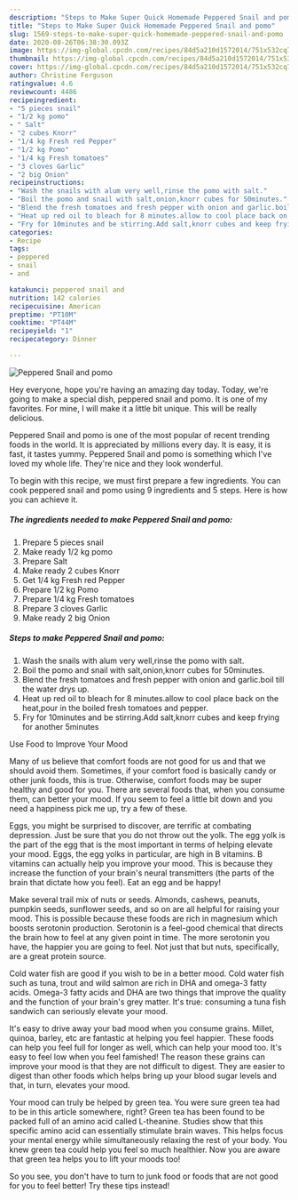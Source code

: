 ```yaml
---
description: "Steps to Make Super Quick Homemade Peppered Snail and pomo"
title: "Steps to Make Super Quick Homemade Peppered Snail and pomo"
slug: 1569-steps-to-make-super-quick-homemade-peppered-snail-and-pomo
date: 2020-08-26T06:38:30.093Z
image: https://img-global.cpcdn.com/recipes/84d5a210d1572014/751x532cq70/peppered-snail-and-pomo-recipe-main-photo.jpg
thumbnail: https://img-global.cpcdn.com/recipes/84d5a210d1572014/751x532cq70/peppered-snail-and-pomo-recipe-main-photo.jpg
cover: https://img-global.cpcdn.com/recipes/84d5a210d1572014/751x532cq70/peppered-snail-and-pomo-recipe-main-photo.jpg
author: Christine Ferguson
ratingvalue: 4.6
reviewcount: 4486
recipeingredient:
- "5 pieces snail"
- "1/2 kg pomo"
- " Salt"
- "2 cubes Knorr"
- "1/4 kg Fresh red Pepper"
- "1/2 kg Pomo"
- "1/4 kg Fresh tomatoes"
- "3 cloves Garlic"
- "2 big Onion"
recipeinstructions:
- "Wash the snails with alum very well,rinse the pomo with salt."
- "Boil the pomo and snail with salt,onion,knorr cubes for 50minutes."
- "Blend the fresh tomatoes and fresh pepper with onion and garlic.boil till the water drys up."
- "Heat up red oil to bleach for 8 minutes.allow to cool place back on the heat,pour in the boiled fresh tomatoes and pepper."
- "Fry for 10minutes and be stirring.Add salt,knorr cubes and keep frying for another 5minutes"
categories:
- Recipe
tags:
- peppered
- snail
- and

katakunci: peppered snail and 
nutrition: 142 calories
recipecuisine: American
preptime: "PT10M"
cooktime: "PT44M"
recipeyield: "1"
recipecategory: Dinner

---
```



![Peppered Snail and pomo](https://img-global.cpcdn.com/recipes/84d5a210d1572014/751x532cq70/peppered-snail-and-pomo-recipe-main-photo.jpg)

Hey everyone, hope you're having an amazing day today. Today, we're going to make a special dish, peppered snail and pomo. It is one of my favorites. For mine, I will make it a little bit unique. This will be really delicious.



Peppered Snail and pomo is one of the most popular of recent trending foods in the world. It is appreciated by millions every day. It is easy, it is fast, it tastes yummy. Peppered Snail and pomo is something which I've loved my whole life. They're nice and they look wonderful.


To begin with this recipe, we must first prepare a few ingredients. You can cook peppered snail and pomo using 9 ingredients and 5 steps. Here is how you can achieve it.

<!--inarticleads1-->

##### The ingredients needed to make Peppered Snail and pomo:

1. Prepare 5 pieces snail
1. Make ready 1/2 kg pomo
1. Prepare  Salt
1. Make ready 2 cubes Knorr
1. Get 1/4 kg Fresh red Pepper
1. Prepare 1/2 kg Pomo
1. Prepare 1/4 kg Fresh tomatoes
1. Prepare 3 cloves Garlic
1. Make ready 2 big Onion




<!--inarticleads2-->

##### Steps to make Peppered Snail and pomo:

1. Wash the snails with alum very well,rinse the pomo with salt.
1. Boil the pomo and snail with salt,onion,knorr cubes for 50minutes.
1. Blend the fresh tomatoes and fresh pepper with onion and garlic.boil till the water drys up.
1. Heat up red oil to bleach for 8 minutes.allow to cool place back on the heat,pour in the boiled fresh tomatoes and pepper.
1. Fry for 10minutes and be stirring.Add salt,knorr cubes and keep frying for another 5minutes




Use Food to Improve Your Mood


Many of us believe that comfort foods are not good for us and that we should avoid them. Sometimes, if your comfort food is basically candy or other junk foods, this is true. Otherwise, comfort foods may be super healthy and good for you. There are several foods that, when you consume them, can better your mood. If you seem to feel a little bit down and you need a happiness pick me up, try a few of these.

Eggs, you might be surprised to discover, are terrific at combating depression. Just be sure that you do not throw out the yolk. The egg yolk is the part of the egg that is the most important in terms of helping elevate your mood. Eggs, the egg yolks in particular, are high in B vitamins. B vitamins can actually help you improve your mood. This is because they increase the function of your brain's neural transmitters (the parts of the brain that dictate how you feel). Eat an egg and be happy!

Make several trail mix of nuts or seeds. Almonds, cashews, peanuts, pumpkin seeds, sunflower seeds, and so on are all helpful for raising your mood. This is possible because these foods are rich in magnesium which boosts serotonin production. Serotonin is a feel-good chemical that directs the brain how to feel at any given point in time. The more serotonin you have, the happier you are going to feel. Not just that but nuts, specifically, are a great protein source.

Cold water fish are good if you wish to be in a better mood. Cold water fish such as tuna, trout and wild salmon are rich in DHA and omega-3 fatty acids. Omega-3 fatty acids and DHA are two things that improve the quality and the function of your brain's grey matter. It's true: consuming a tuna fish sandwich can seriously elevate your mood. 

It's easy to drive away your bad mood when you consume grains. Millet, quinoa, barley, etc are fantastic at helping you feel happier. These foods can help you feel full for longer as well, which can help your mood too. It's easy to feel low when you feel famished! The reason these grains can improve your mood is that they are not difficult to digest. They are easier to digest than other foods which helps bring up your blood sugar levels and that, in turn, elevates your mood.

Your mood can truly be helped by green tea. You were sure green tea had to be in this article somewhere, right? Green tea has been found to be packed full of an amino acid called L-theanine. Studies show that this specific amino acid can essentially stimulate brain waves. This helps focus your mental energy while simultaneously relaxing the rest of your body. You knew green tea could help you feel so much healthier. Now you are aware that green tea helps you to lift your moods too!

So you see, you don't have to turn to junk food or foods that are not good for you to feel better! Try  these tips  instead!


